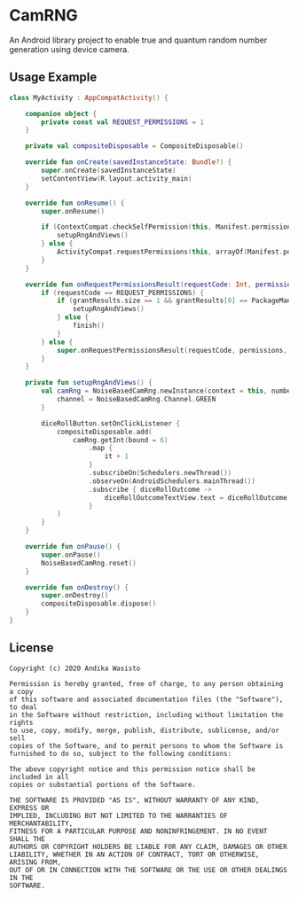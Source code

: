 CamRNG
======

An Android library project to enable true and quantum random number generation using device camera.

Usage Example
-------------

```kotlin
class MyActivity : AppCompatActivity() {

    companion object {
        private const val REQUEST_PERMISSIONS = 1
    }

    private val compositeDisposable = CompositeDisposable()

    override fun onCreate(savedInstanceState: Bundle?) {
        super.onCreate(savedInstanceState)
        setContentView(R.layout.activity_main)
    }

    override fun onResume() {
        super.onResume()

        if (ContextCompat.checkSelfPermission(this, Manifest.permission.CAMERA) == PackageManager.PERMISSION_GRANTED) {
            setupRngAndViews()
        } else {
            ActivityCompat.requestPermissions(this, arrayOf(Manifest.permission.CAMERA), REQUEST_PERMISSIONS)
        }
    }

    override fun onRequestPermissionsResult(requestCode: Int, permissions: Array<String>, grantResults: IntArray) {
        if (requestCode == REQUEST_PERMISSIONS) {
            if (grantResults.size == 1 && grantResults[0] == PackageManager.PERMISSION_GRANTED) {
                setupRngAndViews()
            } else {
                finish()
            }
        } else {
            super.onRequestPermissionsResult(requestCode, permissions, grantResults)
        }
    }

    private fun setupRngAndViews() {
        val camRng = NoiseBasedCamRng.newInstance(context = this, numberOfPixelsToUse = 200).apply {
            channel = NoiseBasedCamRng.Channel.GREEN
        }

        diceRollButton.setOnClickListener {
            compositeDisposable.add(
                camRng.getInt(bound = 6)
                    .map {
                        it + 1
                    }
                    .subscribeOn(Schedulers.newThread())
                    .observeOn(AndroidSchedulers.mainThread())
                    .subscribe { diceRollOutcome ->
                        diceRollOutcomeTextView.text = diceRollOutcome.toString()
                    }
            )
        }
    }

    override fun onPause() {
        super.onPause()
        NoiseBasedCamRng.reset()
    }

    override fun onDestroy() {
        super.onDestroy()
        compositeDisposable.dispose()
    }
}
```

License
-------

    Copyright (c) 2020 Andika Wasisto

    Permission is hereby granted, free of charge, to any person obtaining a copy
    of this software and associated documentation files (the "Software"), to deal
    in the Software without restriction, including without limitation the rights
    to use, copy, modify, merge, publish, distribute, sublicense, and/or sell
    copies of the Software, and to permit persons to whom the Software is
    furnished to do so, subject to the following conditions:

    The above copyright notice and this permission notice shall be included in all
    copies or substantial portions of the Software.

    THE SOFTWARE IS PROVIDED "AS IS", WITHOUT WARRANTY OF ANY KIND, EXPRESS OR
    IMPLIED, INCLUDING BUT NOT LIMITED TO THE WARRANTIES OF MERCHANTABILITY,
    FITNESS FOR A PARTICULAR PURPOSE AND NONINFRINGEMENT. IN NO EVENT SHALL THE
    AUTHORS OR COPYRIGHT HOLDERS BE LIABLE FOR ANY CLAIM, DAMAGES OR OTHER
    LIABILITY, WHETHER IN AN ACTION OF CONTRACT, TORT OR OTHERWISE, ARISING FROM,
    OUT OF OR IN CONNECTION WITH THE SOFTWARE OR THE USE OR OTHER DEALINGS IN THE
    SOFTWARE.